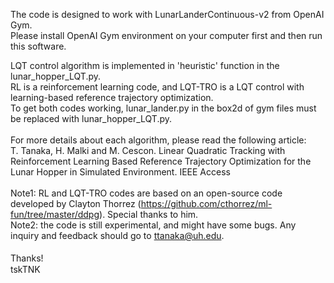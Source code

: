 The code is designed to work with LunarLanderContinuous-v2 from OpenAI Gym.<br>
Please install OpenAI Gym environment on your computer first and then run this software.

LQT control algorithm is implemented in 'heuristic' function in the lunar_hopper_LQT.py.<br>
RL is a reinforcement learning code, and LQT-TRO is a LQT control with learning-based reference trajectory optimization.
<br>To get both codes working, lunar_lander.py in the box2d of gym files must be replaced with lunar_hopper_LQT.py.
<br><br>
For more details about each algorithm, please read the following article:<br>
T. Tanaka, H. Malki and M. Cescon. Linear Quadratic Tracking with Reinforcement Learning Based Reference Trajectory Optimization for the Lunar Hopper in Simulated Environment. IEEE Access
<br><br>
Note1: RL and LQT-TRO codes are based on an open-source code developed by Clayton Thorrez (https://github.com/cthorrez/ml-fun/tree/master/ddpg). Special thanks to him.<br>
Note2: the code is still experimental, and might have some bugs. Any inquiry and feedback should go to ttanaka@uh.edu.
<br><br>
Thanks!　<br>
tskTNK
